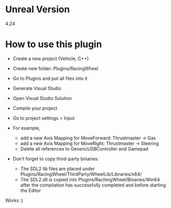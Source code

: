 # Unreal Version
4.24

# How to use this plugin 
* Create a new project (Vehicle, C++)
* Create new folder: Plugins/RacingWheel
* Go to Plugins and put all files into it
* Generate Visual Studio
* Open Visual Studio Solution
* Compile your project
* Go to project settings > Input
* For example, 
  * add a new Axis Mapping for MoveForward: Thrustmaster -> Gas
  *  add a new Axis Mapping for MoveRight: Thrustmaster -> Steering
  * Delete all references to GenericUSBController and Gamepad

* Don't forget to copy third-party binaries:
  * The SDL2 lib files are placed under Plugins/RacingWheel/ThirdParty/WheelLib/Libraries/x64/
  * The SDL2.dll is copied into Plugins/RachingWheel/Binaries/Win64 after the compilation has successfully completed and before starting the Editor

Works :)


